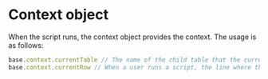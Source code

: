 # Context object

When the script runs, the context object provides the context. The usage is as follows:

```javascript
base.context.currentTable // The name of the child table that the current user is viewing when the user runs a script
base.context.currentRow // When a user runs a script, the line where the current cursor is located
```